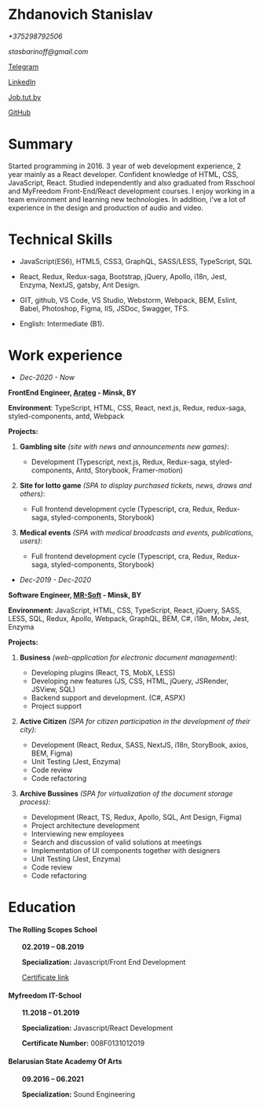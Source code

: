 # Zhdanovich Stanislav  

_+375298792506_

_stasbarinoff@gmail.com_

[Telegram](https://t.me/stasbarinoff)

[LinkedIn](https://www.linkedin.com/in/stanislav-zhdanovich/)

[Job.tut.by](https://jobs.tut.by/resume/e29ad211ff0759e1090039ed1f42795a6e5267)

[GitHub](https://github.com/StanBurton)

# Summary

Started programming in 2016. 3 year of web development experience, 2 year mainly as a React developer. Сonfident knowledge of HTML, CSS, JavaScript, React. Studied independently and also graduated from Rsschool and MyFreedom Front-End/React development courses. I enjoy working in a team environment and learning new technologies. In addition, i've a lot of experience in the design and production of audio and video.

# Technical Skills

- JavaScript(ES6), HTML5, CSS3, GraphQL, SASS/LESS, TypeScript, SQL

- React, Redux, Redux-saga, Bootstrap, jQuery, Apollo, i18n, Jest, Enzyma, NextJS, gatsby, Ant Design. 

- GIT, github, VS Code, VS Studio, Webstorm, Webpack, BEM, Eslint, Babel, Photoshop, Figma, IIS, JSDoc, Swagger, TFS.
  
- English: Intermediate (B1).

# Work experience  
  
- _Dec-2020 - Now_

**FrontEnd Engineer, [Arateg](https://arateg.com/) - Minsk, BY**

**Environment**: TypeScript, HTML, CSS, React, next.js, Redux, redux-saga, styled-components, antd, Webpack

**Projects:**

  1) **Gambling site** _(site with news and announcements new games)_:
      - Development (Typescript, next.js, Redux, Redux-saga, styled-components, Antd, Storybook, Framer-motion)

  2) **Site for lotto game** _(SPA to display purchased tickets, news, draws and others)_:
      - Full frontend development cycle (Typescript, cra, Redux, Redux-saga, styled-components, Storybook)

  3) **Medical events** _(SPA with medical broadcasts and events, publications, users)_:
      - Full frontend development cycle (Typescript, cra, Redux, Redux-saga, styled-components, Storybook)
      
  
  
- _Dec-2019 - Dec-2020_

**Software Engineer, [MR-Soft](https://www.mrsoft.by/) - Minsk, BY**

**Environment:** JavaScript, HTML, CSS, TypeScript, React, jQuery, SASS, LESS, SQL, Redux, Apollo, Webpack, GraphQL, BEM, C#, i18n, Mobx, Jest, Enzyma

**Projects:**

  1) **Business** _(web-application for electronic document management)_:
      - Developing plugins (React, TS, MobX, LESS)  
      - Developing new features (JS, CSS, HTML, jQuery, JSRender, JSView, SQL)  
      - Backend support and development. (C#, ASPX)  
      - Project support

  2) **Active Citizen** _(SPA for citizen participation in the development of their city)_:  
      - Development (React, Redux, SASS, NextJS, i18n, StoryBook, axios, BEM, Figma)  
      - Unit Testing (Jest, Enzyma)  
      - Code review  
      - Code refactoring

  3) **Archive Bussines** _(SPA for virtualization of the document storage process)_:  
      - Development (React, TS, Redux, Apollo, SQL, Ant Design, Figma)  
      - Project architecture development  
      - Interviewing new employees  
      - Search and discussion of valid solutions at meetings  
      - Implementation of UI components together with designers  
      - Unit Testing (Jest, Enzyma)  
      - Code review  
      - Code refactoring  
      
# Education

#### The Rolling Scopes School

  **02.2019 – 08.2019**

  **Specialization:** Javascript/Front End Development

  [Certificate link](https://app.rs.school/certificate/92eb5q8q)

#### Myfreedom IT-School

  **11.2018 – 01.2019**

  **Specialization:** Javascript/React Development

  **Certificate Number:** 008F0131012019

#### Belarusian State Academy Of Arts

  **09.2016 – 06.2021**

  **Specialization:** Sound Engineering


